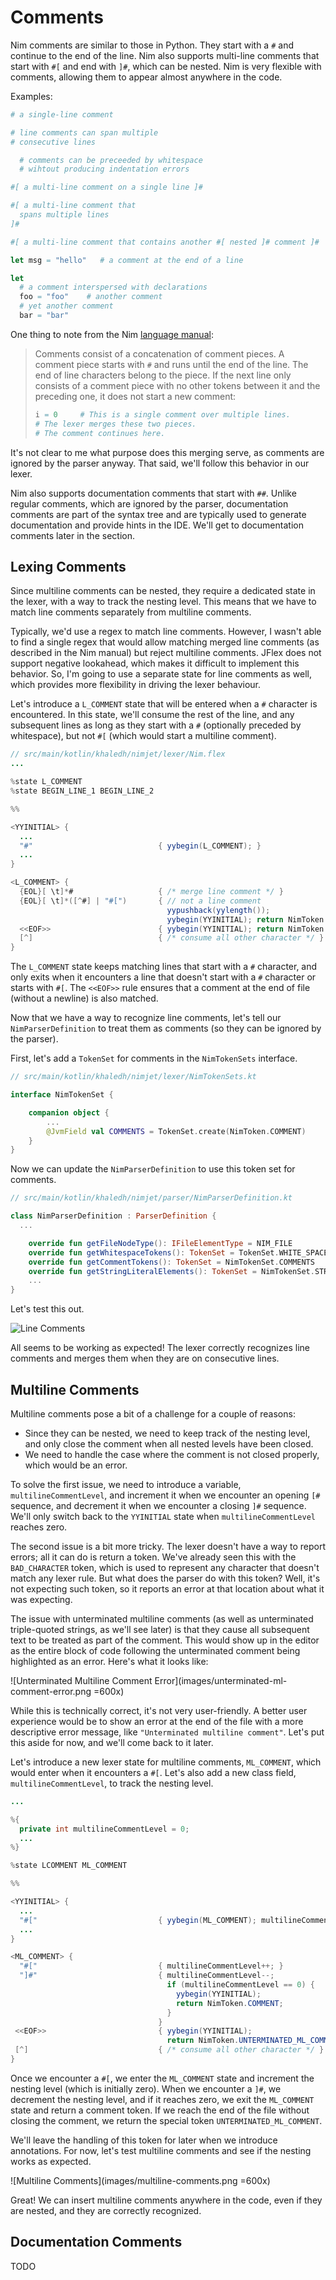 # Comments

Nim comments are similar to those in Python. They start with a `#` and continue to the end
of the line. Nim also supports multi-line comments that start with `#[` and end with `]#`,
which can be nested. Nim is very flexible with comments, allowing them to appear 
almost anywhere in the code.  

Examples: 

```nim
# a single-line comment

# line comments can span multiple
# consecutive lines

  # comments can be preceeded by whitespace
  # wihtout producing indentation errors

#[ a multi-line comment on a single line ]#

#[ a multi-line comment that
  spans multiple lines
]#

#[ a multi-line comment that contains another #[ nested ]# comment ]#

let msg = "hello"   # a comment at the end of a line

let 
  # a comment interspersed with declarations
  foo = "foo"    # another comment
  # yet another comment
  bar = "bar"
```

One thing to note from the Nim
[language manual](https://nim-lang.org/docs/manual.html#lexical-analysis-comments):

> Comments consist of a concatenation of comment pieces. A comment piece starts with `#`
> and runs until the end of the line. The end of line characters belong to the piece. 
> If the next line only consists of a comment piece with no other tokens between it 
> and the preceding one, it does not start a new comment:
> 
> ```nim
> i = 0     # This is a single comment over multiple lines.
> # The lexer merges these two pieces.
> # The comment continues here.
> ```

It's not clear to me what purpose does this merging serve, as comments are ignored by the 
parser anyway. That said, we'll follow this behavior in our lexer.

Nim also supports documentation comments that start with `##`. Unlike regular comments,
which are ignored by the parser, documentation comments are part of the syntax tree 
and are typically used to generate documentation and provide hints in the IDE. We'll 
get to documentation comments later in the section.

## Lexing Comments

Since multiline comments can be nested, they require a dedicated state in the lexer, 
with a way to track the nesting level. This means that we have to match line comments 
separately from multiline comments.

Typically, we'd use a regex to match line comments. However, I wasn't able to find a 
single regex that would allow matching merged line comments (as described in the Nim 
manual) but reject multiline comments. JFlex does not support negative lookahead, 
which makes it difficult to implement this behavior. So, I'm going to use a separate 
state for line comments as well, which provides more flexibility in driving the lexer 
behaviour.

Let's introduce a `L_COMMENT` state that will be entered when a `#` character is 
encountered. In this state, we'll consume the rest of the line, and any subsequent 
lines as long as they start with a `#` (optionally preceded by whitespace), but not `#[` 
(which would start a multiline comment).

```java {4,11,15-22}
// src/main/kotlin/khaledh/nimjet/lexer/Nim.flex
...

%state L_COMMENT
%state BEGIN_LINE_1 BEGIN_LINE_2

%%

<YYINITIAL> {
  ...
  "#"                            { yybegin(L_COMMENT); }
  ...
}

<L_COMMENT> {
  {EOL}[ \t]*#                   { /* merge line comment */ }
  {EOL}[ \t]*([^#] | "#[")       { // not a line comment
                                   yypushback(yylength());
                                   yybegin(YYINITIAL); return NimToken.COMMENT; }
  <<EOF>>                        { yybegin(YYINITIAL); return NimToken.COMMENT; }
  [^]                            { /* consume all other character */ }
}
```

The `L_COMMENT` state keeps matching lines that start with a `#` character, and only 
exits when it encounters a line that doesn't start with a `#` character or starts with 
`#[`. The `<<EOF>>` rule ensures that a comment at the end of file (without a newline) 
is also matched.

Now that we have a way to recognize line comments, let's tell our `NimParserDefinition` to
treat them as comments (so they can be ignored by the parser).

First, let's add a `TokenSet` for comments in the `NimTokenSets` interface.

```kotlin {7}
// src/main/kotlin/khaledh/nimjet/lexer/NimTokenSets.kt

interface NimTokenSet {

    companion object {
        ...
        @JvmField val COMMENTS = TokenSet.create(NimToken.COMMENT)
    }
}
```

Now we can update the `NimParserDefinition` to use this token set for comments.

```kotlin {8}
// src/main/kotlin/khaledh/nimjet/parser/NimParserDefinition.kt

class NimParserDefinition : ParserDefinition {
  ...

    override fun getFileNodeType(): IFileElementType = NIM_FILE
    override fun getWhitespaceTokens(): TokenSet = TokenSet.WHITE_SPACE
    override fun getCommentTokens(): TokenSet = NimTokenSet.COMMENTS
    override fun getStringLiteralElements(): TokenSet = NimTokenSet.STR_LITERALS
    ...
}
```

Let's test this out.

![Line Comments](images/line-comments.png)

All seems to be working as expected! The lexer correctly recognizes line comments and 
merges them when they are on consecutive lines.

## Multiline Comments

Multiline comments pose a bit of a challenge for a couple of reasons:

- Since they can be nested, we need to keep track of the nesting level, and only close 
  the comment when all nested levels have been closed.
- We need to handle the case where the comment is not closed properly, which would be 
  an error.

To solve the first issue, we need to introduce a variable, `multilineCommentLevel`, 
and increment it when we encounter an opening `[#` sequence, and decrement it when we 
encounter a closing `]#` sequence. We'll only switch back to the `YYINITIAL` state when 
`multilineCommentLevel` reaches zero.

The second issue is a bit more tricky. The lexer doesn't have a way to report errors; 
all it can do is return a token. We've already seen this with the `BAD_CHARACTER` 
token, which is used to represent any character that doesn't match any lexer rule. But 
what does the parser do with this token? Well, it's not expecting such token, so it 
reports an error at that location about what it was expecting. 

The issue with unterminated multiline comments (as well as unterminated triple-quoted
strings, as we'll see later) is that they cause all subsequent text to be treated as part
of the comment. This would show up in the editor as the entire block of code following 
the unterminated comment being highlighted as an error. Here's what it looks like:

![Unterminated Multiline Comment Error](images/unterminated-ml-comment-error.png =600x)

While this is technically correct, it's not very user-friendly. A better user 
experience would be to show an error at the end of the file with a more descriptive 
error message, like `"Unterminated multiline comment"`. Let's put this aside for now, 
and we'll come back to it later.

Let's introduce a new lexer state for multiline comments, `ML_COMMENT`, which would enter 
when it encounters a `#[`. Let's also add a new class field, `multilineCommentLevel`, 
to track the nesting level.

```java {4,8,14,18-29}
...

%{
  private int multilineCommentLevel = 0;
  ...
%}

%state LCOMMENT ML_COMMENT

%%

<YYINITIAL> {
  ...
  "#["                           { yybegin(ML_COMMENT); multilineCommentLevel++; }
  ...
}

<ML_COMMENT> {
  "#["                           { multilineCommentLevel++; }
  "]#"                           { multilineCommentLevel--;
                                   if (multilineCommentLevel == 0) {
                                     yybegin(YYINITIAL);
                                     return NimToken.COMMENT;
                                   }
                                 }
 <<EOF>>                         { yybegin(YYINITIAL);
                                   return NimToken.UNTERMINATED_ML_COMMENT; }
 [^]                             { /* consume all other character */ }
}
```

Once we encounter a `#[`, we enter the `ML_COMMENT` state and increment the nesting 
level (which is initially zero). When we encounter a `]#`, we decrement the nesting 
level, and if it reaches zero, we exit the `ML_COMMENT` state and return a comment 
token. If we reach the end of the file without closing the comment, we return the 
special token `UNTERMINATED_ML_COMMENT`. 

We'll leave the handling of this token for later when we introduce annotations. For 
now, let's test multiline comments and see if the nesting works as expected.

![Multiline Comments](images/multiline-comments.png =600x)

Great! We can insert multiline comments anywhere in the code, even if they are nested, 
and they are correctly recognized.


## Documentation Comments

TODO
